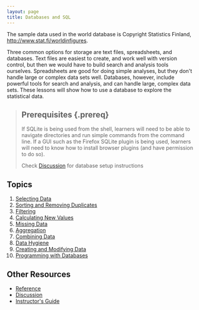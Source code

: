 ```yaml
---
layout: page
title: Databases and SQL
---
```

The sample data used in the world database is Copyright Statistics Finland, http://www.stat.fi/worldinfigures. 

Three common options for storage are
text files,
spreadsheets,
and databases.
Text files are easiest to create,
and work well with version control,
but then we would have to build search and analysis tools ourselves.
Spreadsheets are good for doing simple analyses,
but they don't handle large or complex data sets well.
Databases, however, include powerful tools for search and analysis,
and can handle large, complex data sets.
These lessons will show how to use a database to explore the statistical data.

> ## Prerequisites {.prereq}
>
> If SQLite is being used from the shell,
> learners will need to be able to navigate directories
> and run simple commands from the command line.
> If a GUI such as the Firefox SQLite plugin is being used,
> learners will need to know how to install browser plugins
> (and have permission to do so).
>
> Check [Discussion](discussion.html) for database setup instructions

## Topics

1.  [Selecting Data](01-select.html)
2.  [Sorting and Removing Duplicates](02-sort-dup.html)
3.  [Filtering](03-filter.html)
4.  [Calculating New Values](04-calc.html)
5.  [Missing Data](05-null.html)
6.  [Aggregation](06-agg.html)
7.  [Combining Data](07-join.html)
8.  [Data Hygiene](08-hygiene.html)
9.  [Creating and Modifying Data](09-create.html)
10. [Programming with Databases](10-prog.html)

## Other Resources

*   [Reference](reference.html)
*   [Discussion](discussion.html)
*   [Instructor's Guide](instructors.html)

[OCR]: https://en.wikipedia.org/wiki/Optical_character_recognition
